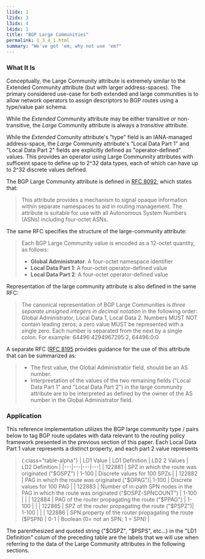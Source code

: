```yaml
---
l1idx: 1
l2idx: 3
l3idx: 4
l4idx: 1
title: "BGP Large Communities"
permalink: 1_3_4_1.html
summary: "We've got 'em; why not use 'em?"
---
```



### What It Is

Conceptually, the Large Community attribute is extremely similar to the Extended Community attribute (but with larger address-spaces).  The primary considered use-case for both extended and large communities is to allow network operators to assign descriptors to BGP routes using a type/value pair schema.

While the *Extended* Community attribute may be either transitive *or* non-transitive, the *Large* Community attribute is always a *transitive* attribute.

While the *Extended* Comunity attribute's "type" field is an IANA-managed address-space, the *Large* Community attribute's "Local Data Part 1" and "Local Data Part 2" fields are explicitly defined as "operator-defined" values.   This provides an operator using Large Communnity attributes with sufficeint space to define up to 2^32 data types, each of which can have up to 2^32 discrete values defined.

The BGP Large Community attribute is defined in [RFC 8092](https://www.rfc-editor.org/rfc/rfc8092), which states that:

> This attribute provides a mechanism to signal opaque information within separate namespaces to aid in routing management.  The attribute is suitable for use with all Autonomous System Numbers (ASNs) including four-octet ASNs.

The same RFC specifies the structure of the large-community attribute:

> Each BGP Large Community value is encoded as a 12-octet quantity, as follows:
>
> - **Global Administrator**:  A four-octet namespace identifier
> - **Local Data Part 1**:  A four-octet operator-defined value
> - **Local Data Part 2**:  A four-octet operator-defined value

Representation of the large community attribute is also defined in the same RFC:

> The canonical representation of BGP Large Communities is *three separate unsigned integers in decimal notation* in the following order: Global Administrator, Local Data 1, Local Data 2.  Numbers MUST NOT contain leading zeros; a zero value MUST be represented with a single zero.  Each number is separated from the next by a single colon.  For example: 64496:4294967295:2, 64496:0:0

A separate RFC ([RFC 8195]((https://www.rfc-editor.org/rfc/rfc8195)) provides guidance for the use of this attribute that can be summarized as:

> - The first value, the Global Administrator field, should be an AS number.
> - Interpreetation of the values of the two remaining fields ("Local Data Part 1" and "Local Data Part 2") in the large community attribute are to be interpreted as defined by the owner of the AS number in the Global Administrator field.

### Application

This reference implementation utilizes the BGP large community type / pairs below to tag BGP route updates with data relevant to the routing policy framework presented in the previous section of this paper.  Each Local Data Part 1 value represents a distinct property, and each part 2 value represents 


> {:class="table-alpha"}
> | LD1 Value | LD1 Definition | LD2 2 Values | LD2 Definition |
> |---|---|---|---|
> | 122881 | SPZ in which the route was originated ("$OSPZ") | 1-100 | Discrete values for 100 SPZs |
> | 122882 | PAG in which the route was originated ("$OPAG")| 1-100 | Discrete values for 100 PAG |
> | 122883 | Number of in-path SPN nodes in the PAG in which the route was originated ("$OSPZ-SPNCOUNT") | 1-100 |  |
> | 122884 | PAG of the router propagating the route ("$PPAG") | 1-100 |  |
> | 122885 | SPZ of the router propagating the route ("$PSPZ")| 1-100 |  |
> | 122886 | SPN property of the router propagating the route ($PSPN) | 0-1 | Boolean (0= not an SPN; 1 = SPN)  |

The parenthesized and quoted string ("$OSPZ", "$PSPS", etc...) in the "LD1 Definition" colum of the preceding table are the labels that we will use when referring to the data of the Large Community attributes in the following sections.
